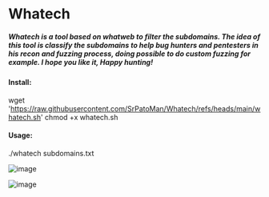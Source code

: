 # Whatech

##### Whatech is a tool based on whatweb to filter the subdomains. The idea of this tool is classify the subdomains to help bug hunters and pentesters in his recon and fuzzing process, doing possible to do custom fuzzing for example. I hope you like it, Happy hunting!

#### Install:

wget 'https://raw.githubusercontent.com/SrPatoMan/Whatech/refs/heads/main/whatech.sh'
chmod +x whatech.sh

#### Usage:

./whatech subdomains.txt


![image](https://github.com/user-attachments/assets/2da4c61e-24e0-48e9-83ce-3f47d1a621c2)




![image](https://github.com/user-attachments/assets/2df72eaf-74d6-4435-92e1-10a04b040155)
